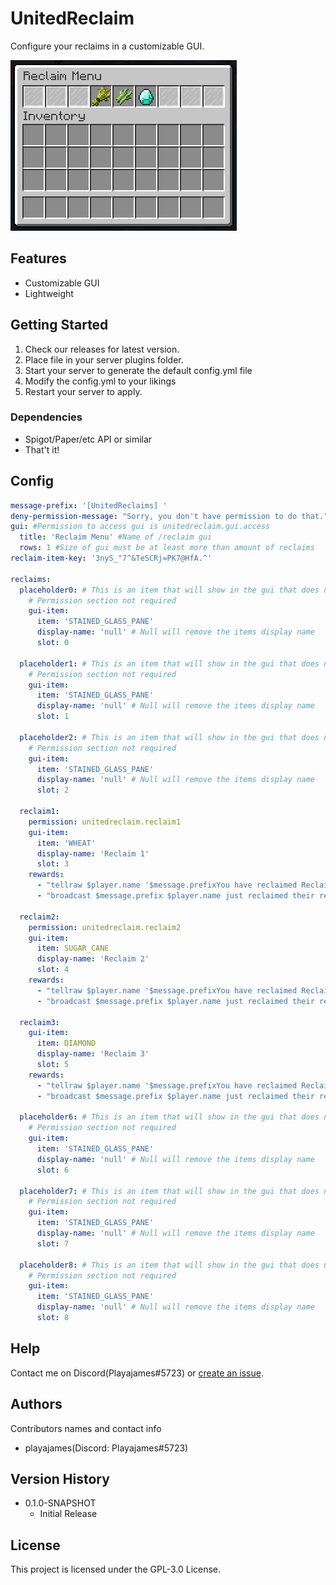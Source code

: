 # UnitedReclaim
Configure your reclaims in a customizable GUI.

![](img/Reclaim1.PNG)

## Features
* Customizable GUI
* Lightweight

## Getting Started
1. Check our releases for latest version.
2. Place file in your server plugins folder.
3. Start your server to generate the default config.yml file
4. Modify the config.yml to your likings
5. Restart your server to apply.

### Dependencies
* Spigot/Paper/etc API or similar
* That't it!

## Config
```yml
message-prefix: '[UnitedReclaims] '
deny-permission-message: "Sorry, you don't have permission to do that."
gui: #Permission to access gui is unitedreclaim.gui.access
  title: 'Reclaim Menu' #Name of /reclaim gui
  rows: 1 #Size of gui must be at least more than amount of reclaims
reclaim-item-key: '3nyS_"7^&TeSCRj=PK7@HfA.^'

reclaims:
  placeholder0: # This is an item that will show in the gui that does nothing, example you can set a boarder around the gui with these
    # Permission section not required
    gui-item:
      item: 'STAINED_GLASS_PANE'
      display-name: 'null' # Null will remove the items display name
      slot: 0

  placeholder1: # This is an item that will show in the gui that does nothing, example you can set a boarder around the gui with these
    # Permission section not required
    gui-item:
      item: 'STAINED_GLASS_PANE'
      display-name: 'null' # Null will remove the items display name
      slot: 1

  placeholder2: # This is an item that will show in the gui that does nothing, example you can set a boarder around the gui with these
    # Permission section not required
    gui-item:
      item: 'STAINED_GLASS_PANE'
      display-name: 'null' # Null will remove the items display name
      slot: 2

  reclaim1:
    permission: unitedreclaim.reclaim1
    gui-item:
      item: 'WHEAT'
      display-name: 'Reclaim 1'
      slot: 3
    rewards:
      - "tellraw $player.name '$message.prefixYou have reclaimed Reclaim 1.'"
      - "broadcast $message.prefix $player.name just reclaimed their rewards!"

  reclaim2:
    permission: unitedreclaim.reclaim2
    gui-item:
      item: SUGAR_CANE
      display-name: 'Reclaim 2'
      slot: 4
    rewards:
      - "tellraw $player.name '$message.prefixYou have reclaimed Reclaim 2.'"
      - "broadcast $message.prefix $player.name just reclaimed their rewards!"

  reclaim3:
    gui-item:
      item: DIAMOND
      display-name: 'Reclaim 3'
      slot: 5
    rewards:
      - "tellraw $player.name '$message.prefixYou have reclaimed Reclaim 3.'"
      - "broadcast $message.prefix $player.name just reclaimed their rewards!"

  placeholder6: # This is an item that will show in the gui that does nothing, example you can set a boarder around the gui with these
    # Permission section not required
    gui-item:
      item: 'STAINED_GLASS_PANE'
      display-name: 'null' # Null will remove the items display name
      slot: 6

  placeholder7: # This is an item that will show in the gui that does nothing, example you can set a boarder around the gui with these
    # Permission section not required
    gui-item:
      item: 'STAINED_GLASS_PANE'
      display-name: 'null' # Null will remove the items display name
      slot: 7

  placeholder8: # This is an item that will show in the gui that does nothing, example you can set a boarder around the gui with these
    # Permission section not required
    gui-item:
      item: 'STAINED_GLASS_PANE'
      display-name: 'null' # Null will remove the items display name
      slot: 8
```

## Help
Contact me on Discord(Playajames#5723) or [create an issue](https://github.com/playajames419/UnitedReclaim/issues/new).

## Authors
Contributors names and contact info
* playajames(Discord: Playajames#5723)

## Version History
* 0.1.0-SNAPSHOT
    * Initial Release

## License
This project is licensed under the GPL-3.0 License.
